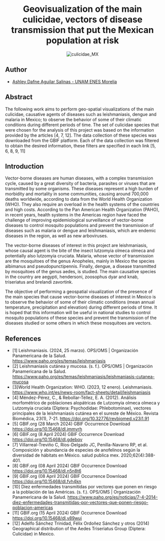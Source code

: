 <h1 align="center">Geovisualization of the main culicidae, vectors of disease transmission that put the Mexican population at risk</h1>

<p align="center">
 <img src="./img/presencia_cluicidae.png" alt="culicidae_MX">
</p>

## Author 
- [Ashley Dafne Aguilar Salinas - UNAM ENES Morelia](https://github.com/AshleyDafneAguilar)

## Abstract
The following work aims to perform geo-spatial visualizations of the main culicidae, causative agents of diseases such as leishmaniasis,
dengue and malaria in Mexico; to observe the behavior of some of their climatic conditions during different periods of time. The set of culicidae
species that were chosen for the analysis of this project was based on the information provided by the articles [4, 7, 12]. The data collection of
these species was downloaded from the GBIF platform. Each of the data collection was filtered to obtain the desired information, these filters
are specified in each link [5, 6, 8, 9, 11]


## Introduction 
Vector-borne diseases are human diseases, with a complex transmission cycle, caused by a great diversity of bacteria, parasites or viruses that are transmitted by some organisms.  These diseases represent a high burden of morbidity and mortality in some communities, causing around 700,000 deaths worldwide, according to data from the World Health Organization (WHO). They also require an overload in the health systems of the countries and high costs.
According to the Pan American Health Organization (PAHO), in recent years, health systems in the Americas region have faced the challenge of improving epidemiological surveillance of vector-borne diseases to control mosquito populations and prevent the transmission of diseases such as malaria or dengue and leishmaniasis, which are endemic diseases in the region, as well as new arboviruses.

The vector-borne diseases of interest in this project are leishmaniasis, whose causal agent is the bite of the insect lutzomyia olmeca olmeca and potentially also lutzomyia cruciata. Malaria, whose vector of transmission are the mosquitoes of the genus Anopheles, mainly in Mexico the species albimanus and pseudopunctipennis. Finally, dengue, a disease transmitted by mosquitoes of the genus aedes, is studied. The main causative species in the country are aegypti, hendersoni, zoosophus dyar and knab, triseriatus and brelandi zavortink.

The objective of performing a geospatial visualization of the presence of the main species that cause vector-borne diseases of interest in Mexico is to observe the behavior of some of their climatic conditions (mean annual temperature, precipitation and elevation) during different periods of time. It is hoped that this information will be useful in national studies to control mosquito populations of these species and prevent the transmission of the diseases studied or some others in which these mosquitoes are vectors.

## References
- [1] Leishmaniasis. (2024, 25 marzo). OPS/OMS | Organización Panamericana de la Salud. https://www.paho.org/es/temas/leishmaniasis
- [2] Leishmaniasis cutánea y mucosa. (s. f.). OPS/OMS | Organización Panamericana de la Salud. https://www.paho.org/es/temas/leishmaniasis/leishmaniasis-cutanea-mucosa
- [3]World Health Organization: WHO. (2023, 12 enero). Leishmaniasis. https://www.who.int/es/news-room/fact-sheets/detail/leishmaniasis
- [4] Méndez-Pérez, C., & Rebollar-Téllez, E. A. (2012). Análisis morfométrico de poblaciones alopátricas de Lutzomyia olmeca olmeca y Lutzomyia cruciata (Diptera: Psychodidae: Phlebotominae), vectores principales de la leishmaniasis cutánea en el sureste de México. Revista Biomédica, 23(1), 7-21. https://doi.org/10.32776/revbiomed.v23i1.91
- [5] GBIF.org (28 March 2024) GBIF Occurrence Download  https://doi.org/10.15468/dl.jmmvrh 
- [6] GBIF.org (8 April 2024) GBIF Occurrence Download https://doi.org/10.15468/dl.gdebqv
- [7] Villarreal-Treviño C, Ríos-Delgado JC, Penilla-Navarro RP, et al. Composición y abundancia de especies de anofelinos según la diversidad de hábitats en México. salud publica mex. 2020;62(4):388-401.
- [8] GBIF.org (08 April 2024) GBIF Occurrence Download https://doi.org/10.15468/dl.n5n8t6
- [9] GBIF.org (08 April 2024) GBIF Occurrence Download https://doi.org/10.15468/dl.fvh4kn
- [10] Diez enfermedades transmitidas por vectores que ponen en riesgo a la población de las Américas. (s. f.). OPS/OMS | Organización Panamericana de la Salud. https://www.paho.org/es/noticias/7-4-2014-diez-enfermedades-transmitidas-por-vectores-que-ponen-riesgo-poblacion-americas
- [11] GBIF.org (15 April 2024) GBIF Occurrence Download  https://doi.org/10.15468/dl.y89wuj
- [12] Adelfo Sánchez Trinidad, Félix Ordoñez Sánchez y otros (2014) Geographical distribution of the Aedes Triseriatus Group (Diptera: Culicidae) in Mexico. 

